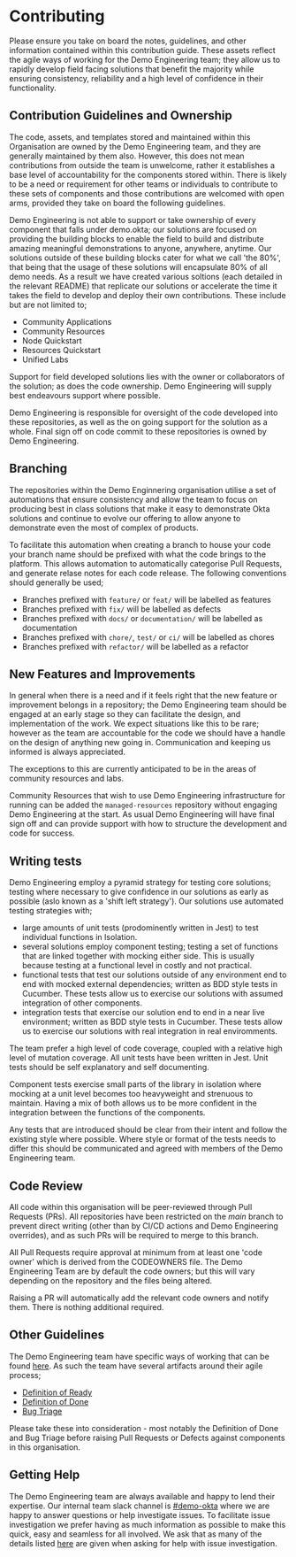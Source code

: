# Contributing #

Please ensure you take on board the notes, guidelines, and other information contained within this contribution guide. 
These assets reflect the agile ways of working for the Demo Engineering team; they allow us to rapidly develop field 
facing solutions that benefit the majority while ensuring consistency, reliability and a high level of confidence 
in their functionality.

## Contribution Guidelines and Ownership ##

The code, assets, and templates stored and maintained within this Organisation are owned by the Demo Engineering team,
and they are generally maintained by them also.
However, this does not mean contributions from outside the team is unwelcome, rather it establishes a base level of 
accountability for the components stored within. There is likely to be a need or requirement for other teams or individuals to contribute to these sets of components and those contributions are welcomed with open arms, provided they take on board the following guidelines.

Demo Engineering is not able to support or take ownership of every component that falls under demo.okta; our solutions are focused on providing the building blocks to enable the field to build and distribute amazing meaningful demonstrations to anyone, anywhere, anytime. Our solutions outside of these building blocks cater for what we call 'the 80%', that being that the usage of these solutions will encapsulate 80% of all demo needs. As a result we have created various soltions (each detailed in the relevant README) that replicate our solutions or accelerate the time it takes the field to develop and deploy their own contributions. These include but are not limited to;

 * Community Applications
 * Community Resources
 * Node Quickstart
 * Resources Quickstart
 * Unified Labs

Support for field developed solutions lies with the owner or collaborators of the solution; as does the code ownership. Demo Engineering will supply best endeavours support where possible. 

Demo Engineering is responsible for oversight of the code developed into these repositories, as well as the on going support for the solution as a whole. Final sign off on code commit to these repositories is owned by Demo Engineering.

## Branching ##

The repositories within the Demo Enginnering organisation utilise a set of automations that ensure consistency and allow the team to focus on producing best in class solutions that make it easy to demonstrate Okta solutions and continue to evolve our offering to allow anyone to demonstrate even the most of complex of products.

To facilitate this automation when creating a branch to house your code your branch name should be prefixed with what the code brings to the platform. This allows automation to automatically categorise Pull Requests, and generate relase notes for each code release. The following conventions should generally be used;

* Branches prefixed with `feature/` or `feat/` will be labelled as features
* Branches prefixed with `fix/` will be labelled as defects
* Branches prefixed with `docs/` or `documentation/` will be labelled as documentation
* Branches prefixed with `chore/`, `test/` or `ci/` will be labelled as chores
* Branches prefixed with `refactor/` will be labelled as a refactor

## New Features and Improvements ##

In general when there is a need and if it feels right that the new feature or improvement belongs in a repository;
the Demo Engineering team should be engaged at an early stage so they can facilitate the design, and implementation of the work. We expect situations like this to be rare; however as the team are accountable for the code we should have a handle on the design of anything new going in. Communication and keeping us informed is always appreciated.

The exceptions to this are currently anticipated to be in the areas of community resources and labs. 

Community Resources that wish to use Demo Engineering infrastructure for running can be added the `managed-resources` repository without engaging Demo Engineering at the start. As usual Demo Engineering will have final sign off and can provide support with how to structure the development and code for success.

## Writing tests ##

Demo Engineering employ a pyramid strategy for testing core solutions; testing where necessary to give confidence in our solutions as early as possible (aslo known as a 'shift left strategy'). Our solutions use automated testing strategies with;
* large amounts of unit tests (prodominently written in Jest) to test individual functions in Isolation.
* several solutions employ component testing; testing a set of functions that are linked together with mocking either side. This is usually because testing at a functional level in costly and not practical.
* functional tests that test our solutions outside of any environment end to end with mocked external dependencies; written as BDD style tests in Cucumber. These tests allow us to exercise our solutions with assumed integration of other components.
* integration tests that exercise our solution end to end in a near live environment; written as BDD style tests in Cucumber. These tests allow us to exercise our solutions with real integration in real enviromments.

The team prefer a high level of code coverage, coupled with a relative high level of mutation coverage. All unit tests have been written in Jest. Unit tests should be self explanatory and self documenting.

Component tests exercise small parts of the library in isolation where mocking at a unit level becomes too heavyweight
and strenuous to maintain. Having a mix of both allows us to be more confident in the integration between the functions of the components.

Any tests that are introduced should be clear from their intent and follow the existing style where possible. Where
style or format of the tests needs to differ this should be communicated and agreed with members of the Demo Engineering team.

## Code Review ##

All code within this organisation will be peer-reviewed through Pull Requests (PRs). All repositories have been
restricted on the _main_ branch to prevent direct writing (other than by CI/CD actions and Demo Engineering overrides), 
and as such PRs will be required to merge to this branch. 

All Pull Requests require approval at minimum from at least one 'code owner' which is derived from the CODEOWNERS file. 
The Demo Engineering Team are by default the code owners; but this will vary depending on the repository and the files being altered. 

Raising a PR will automatically add the relevant code owners and notify them. There is nothing additional required.

## Other Guidelines ##

The Demo Engineering team have specific ways of working that can be found [here](https://oktawiki.atlassian.net/wiki/spaces/DemoEng/pages/2790066663/Agile+Charter). As such the team have several artifacts around their agile process;
 * [Definition of Ready](https://oktawiki.atlassian.net/wiki/spaces/DemoEng/pages/2790132059/Definition+of+Ready)
 * [Definition of Done](https://oktawiki.atlassian.net/wiki/spaces/DemoEng/pages/2790066643/Definition+of+Done)
 * [Bug Triage](https://oktawiki.atlassian.net/wiki/spaces/DemoEng/pages/2735934308/Bug+Triage)

Please take these into consideration - most notably the Definition of Done and Bug Triage before raising Pull Requests
or Defects against components in this organisation.

## Getting Help ##

The Demo Engineering team are always available and happy to lend their expertise. Our internal team slack channel is
[#demo-okta](https://okta.slack.com/archives/CE676UAUS) where we are happy to answer questions or help
investigate issues. To facilitate issue investigation we prefer having as much information as possible to make this
quick, easy and seamless for all involved. We ask that as many of the details listed [here](https://oktawiki.atlassian.net/wiki/spaces/DemoEng/pages/2735934308/Bug+Triage) are given when
asking for help with issue investigation.
